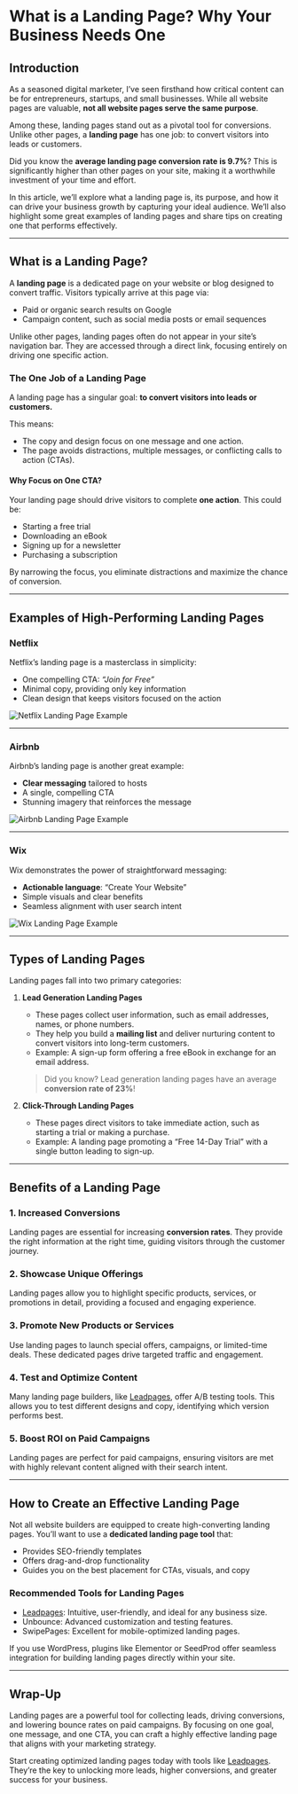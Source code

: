 # What is a Landing Page? Why Your Business Needs One

## Introduction

As a seasoned digital marketer, I’ve seen firsthand how critical content can be for entrepreneurs, startups, and small businesses. While all website pages are valuable, **not all website pages serve the same purpose**. 

Among these, landing pages stand out as a pivotal tool for conversions. Unlike other pages, a **landing page** has one job: to convert visitors into leads or customers. 

Did you know the **average landing page conversion rate is 9.7%**? This is significantly higher than other pages on your site, making it a worthwhile investment of your time and effort.

In this article, we’ll explore what a landing page is, its purpose, and how it can drive your business growth by capturing your ideal audience. We’ll also highlight some great examples of landing pages and share tips on creating one that performs effectively.

---

## What is a Landing Page?

A **landing page** is a dedicated page on your website or blog designed to convert traffic. Visitors typically arrive at this page via:
- Paid or organic search results on Google
- Campaign content, such as social media posts or email sequences

Unlike other pages, landing pages often do not appear in your site’s navigation bar. They are accessed through a direct link, focusing entirely on driving one specific action.

### The One Job of a Landing Page

A landing page has a singular goal: **to convert visitors into leads or customers.**

This means:
- The copy and design focus on one message and one action.
- The page avoids distractions, multiple messages, or conflicting calls to action (CTAs).

#### Why Focus on One CTA?
Your landing page should drive visitors to complete **one action**. This could be:
- Starting a free trial
- Downloading an eBook
- Signing up for a newsletter
- Purchasing a subscription

By narrowing the focus, you eliminate distractions and maximize the chance of conversion.

---

## Examples of High-Performing Landing Pages

### Netflix
Netflix’s landing page is a masterclass in simplicity:
- One compelling CTA: *“Join for Free”* 
- Minimal copy, providing only key information
- Clean design that keeps visitors focused on the action

![Netflix Landing Page Example](https://onlinebusinessgrowthhacks.com/wp-content/uploads/2024/04/2c989-image-191.png)

---

### Airbnb
Airbnb’s landing page is another great example:
- **Clear messaging** tailored to hosts
- A single, compelling CTA
- Stunning imagery that reinforces the message

![Airbnb Landing Page Example](https://onlinebusinessgrowthhacks.com/wp-content/uploads/2024/04/9d066-image-192.png)

---

### Wix
Wix demonstrates the power of straightforward messaging:
- **Actionable language**: “Create Your Website”
- Simple visuals and clear benefits
- Seamless alignment with user search intent

![Wix Landing Page Example](https://onlinebusinessgrowthhacks.com/wp-content/uploads/2024/04/5d0af-image-193.png)

---

## Types of Landing Pages

Landing pages fall into two primary categories:

1. **Lead Generation Landing Pages**
   - These pages collect user information, such as email addresses, names, or phone numbers.
   - They help you build a **mailing list** and deliver nurturing content to convert visitors into long-term customers.
   - Example: A sign-up form offering a free eBook in exchange for an email address.

   > Did you know? Lead generation landing pages have an average **conversion rate of 23%**!

2. **Click-Through Landing Pages**
   - These pages direct visitors to take immediate action, such as starting a trial or making a purchase.
   - Example: A landing page promoting a “Free 14-Day Trial” with a single button leading to sign-up.

---

## Benefits of a Landing Page

### 1. **Increased Conversions**
Landing pages are essential for increasing **conversion rates**. They provide the right information at the right time, guiding visitors through the customer journey.

### 2. **Showcase Unique Offerings**
Landing pages allow you to highlight specific products, services, or promotions in detail, providing a focused and engaging experience.

### 3. **Promote New Products or Services**
Use landing pages to launch special offers, campaigns, or limited-time deals. These dedicated pages drive targeted traffic and engagement.

### 4. **Test and Optimize Content**
Many landing page builders, like [Leadpages](https://bit.ly/LEadPages), offer A/B testing tools. This allows you to test different designs and copy, identifying which version performs best.

### 5. **Boost ROI on Paid Campaigns**
Landing pages are perfect for paid campaigns, ensuring visitors are met with highly relevant content aligned with their search intent.

---

## How to Create an Effective Landing Page

Not all website builders are equipped to create high-converting landing pages. You’ll want to use a **dedicated landing page tool** that:
- Provides SEO-friendly templates
- Offers drag-and-drop functionality
- Guides you on the best placement for CTAs, visuals, and copy

### Recommended Tools for Landing Pages
- [Leadpages](https://bit.ly/LEadPages): Intuitive, user-friendly, and ideal for any business size.
- Unbounce: Advanced customization and testing features.
- SwipePages: Excellent for mobile-optimized landing pages.

If you use WordPress, plugins like Elementor or SeedProd offer seamless integration for building landing pages directly within your site.

---

## Wrap-Up

Landing pages are a powerful tool for collecting leads, driving conversions, and lowering bounce rates on paid campaigns. By focusing on one goal, one message, and one CTA, you can craft a highly effective landing page that aligns with your marketing strategy.

Start creating optimized landing pages today with tools like [Leadpages](https://bit.ly/LEadPages). They’re the key to unlocking more leads, higher conversions, and greater success for your business.
